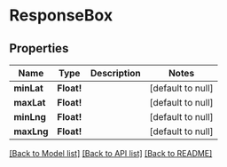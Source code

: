 # ResponseBox

## Properties
Name | Type | Description | Notes
------------ | ------------- | ------------- | -------------
**minLat** | **Float!** |  | [default to null]
**maxLat** | **Float!** |  | [default to null]
**minLng** | **Float!** |  | [default to null]
**maxLng** | **Float!** |  | [default to null]

[[Back to Model list]](../README.md#documentation-for-models) [[Back to API list]](../README.md#documentation-for-api-endpoints) [[Back to README]](../README.md)



